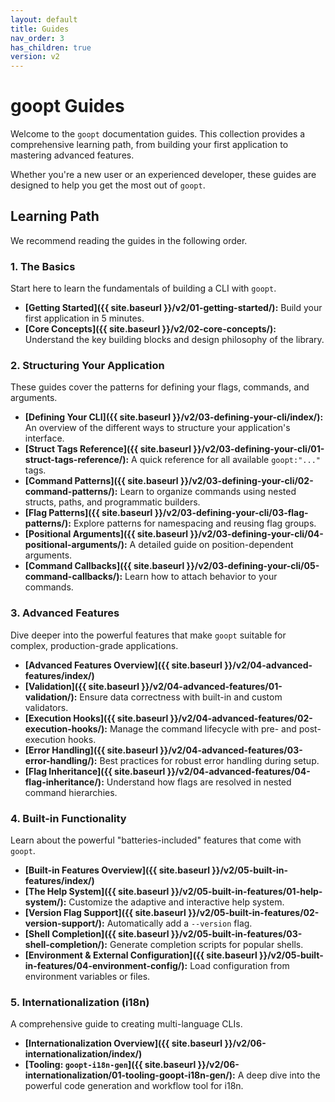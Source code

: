 ```yaml
---
layout: default
title: Guides
nav_order: 3 
has_children: true
version: v2
---
```


# goopt Guides

Welcome to the `goopt` documentation guides. This collection provides a comprehensive learning path, from building your first application to mastering advanced features.

Whether you're a new user or an experienced developer, these guides are designed to help you get the most out of `goopt`.

## Learning Path

We recommend reading the guides in the following order.

### 1. The Basics
Start here to learn the fundamentals of building a CLI with `goopt`.

*   **[Getting Started]({{ site.baseurl }}/v2/01-getting-started/):** Build your first application in 5 minutes.
*   **[Core Concepts]({{ site.baseurl }}/v2/02-core-concepts/):** Understand the key building blocks and design philosophy of the library.

### 2. Structuring Your Application
These guides cover the patterns for defining your flags, commands, and arguments.

*   **[Defining Your CLI]({{ site.baseurl }}/v2/03-defining-your-cli/index/):** An overview of the different ways to structure your application's interface.
  *   **[Struct Tags Reference]({{ site.baseurl }}/v2/03-defining-your-cli/01-struct-tags-reference/):** A quick reference for all available `goopt:"..."` tags.
  *   **[Command Patterns]({{ site.baseurl }}/v2/03-defining-your-cli/02-command-patterns/):** Learn to organize commands using nested structs, paths, and programmatic builders.
  *   **[Flag Patterns]({{ site.baseurl }}/v2/03-defining-your-cli/03-flag-patterns/):** Explore patterns for namespacing and reusing flag groups.
  *   **[Positional Arguments]({{ site.baseurl }}/v2/03-defining-your-cli/04-positional-arguments/):** A detailed guide on position-dependent arguments.
  *   **[Command Callbacks]({{ site.baseurl }}/v2/03-defining-your-cli/05-command-callbacks/):** Learn how to attach behavior to your commands.

### 3. Advanced Features
Dive deeper into the powerful features that make `goopt` suitable for complex, production-grade applications.

*   **[Advanced Features Overview]({{ site.baseurl }}/v2/04-advanced-features/index/)**
  *   **[Validation]({{ site.baseurl }}/v2/04-advanced-features/01-validation/):** Ensure data correctness with built-in and custom validators.
  *   **[Execution Hooks]({{ site.baseurl }}/v2/04-advanced-features/02-execution-hooks/):** Manage the command lifecycle with pre- and post-execution hooks.
  *   **[Error Handling]({{ site.baseurl }}/v2/04-advanced-features/03-error-handling/):** Best practices for robust error handling during setup.
  *   **[Flag Inheritance]({{ site.baseurl }}/v2/04-advanced-features/04-flag-inheritance/):** Understand how flags are resolved in nested command hierarchies.

### 4. Built-in Functionality
Learn about the powerful "batteries-included" features that come with `goopt`.

*   **[Built-in Features Overview]({{ site.baseurl }}/v2/05-built-in-features/index/)**
  *   **[The Help System]({{ site.baseurl }}/v2/05-built-in-features/01-help-system/):** Customize the adaptive and interactive help system.
  *   **[Version Flag Support]({{ site.baseurl }}/v2/05-built-in-features/02-version-support/):** Automatically add a `--version` flag.
  *   **[Shell Completion]({{ site.baseurl }}/v2/05-built-in-features/03-shell-completion/):** Generate completion scripts for popular shells.
  *   **[Environment & External Configuration]({{ site.baseurl }}/v2/05-built-in-features/04-environment-config/):** Load configuration from environment variables or files.

### 5. Internationalization (i18n)
A comprehensive guide to creating multi-language CLIs.

*   **[Internationalization Overview]({{ site.baseurl }}/v2/06-internationalization/index/)**
  *   **[Tooling: `goopt-i18n-gen`]({{ site.baseurl }}/v2/06-internationalization/01-tooling-goopt-i18n-gen/):** A deep dive into the powerful code generation and workflow tool for i18n.